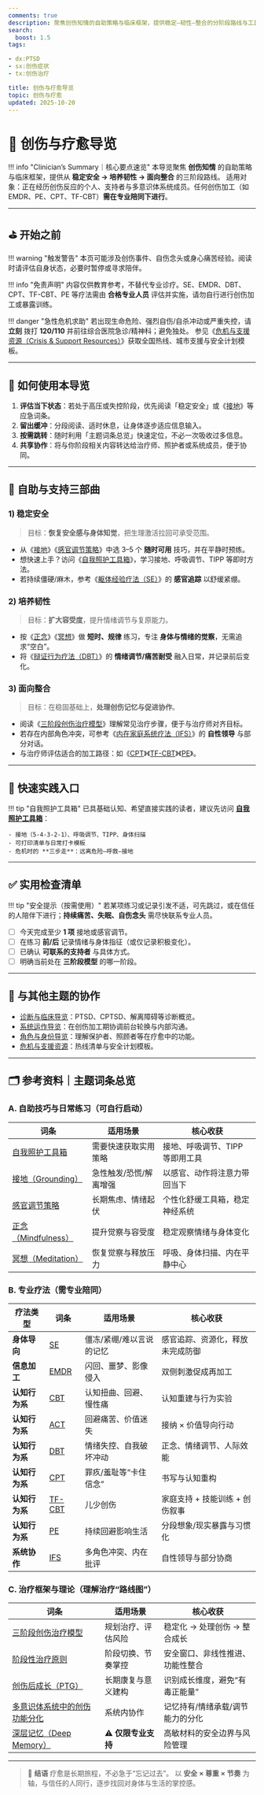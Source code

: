```yaml
---
comments: true
description: 聚焦创伤知情的自助策略与临床框架，提供稳定—韧性—整合的分阶段路线与工具索引，支持个人与系统协作的安全推进。
search:
  boost: 1.5
tags:

- dx:PTSD
- sx:创伤症状
- tx:创伤治疗

title: 创伤与疗愈导览
topic: 创伤与疗愈
updated: 2025-10-20
---
```


# 🌿 创伤与疗愈导览

!!! info "Clinician’s Summary｜核心要点速览"
    本导览聚焦 **创伤知情** 的自助策略与临床框架，提供从 **稳定安全 → 培养韧性 → 面向整合** 的三阶段路线。
    适用对象：正在经历创伤反应的个人、支持者与多意识体系统成员。任何创伤加工（如 EMDR、PE、CPT、TF-CBT）**需在专业陪同下进行**。

---

## ⛳ 开始之前

!!! warning "触发警告"
    本页可能涉及创伤事件、自伤念头或身心痛苦经验。阅读时请评估自身状态，必要时暂停或寻求陪伴。

!!! info "免责声明"
    内容仅供教育参考，不替代专业诊疗。SE、EMDR、DBT、CPT、TF-CBT、PE 等疗法需由 **合格专业人员** 评估并实施，请勿自行进行创伤加工或暴露训练。

!!! danger "急性危机求助"
    若出现生命危险、强烈自伤/自杀冲动或严重失控，请 **立刻** 拨打 **120/110** 并前往综合医院急诊/精神科；避免独处。
    参见《[危机与支援资源（Crisis & Support Resources）](Crisis-And-Support-Resources.md)》获取全国热线、城市支援与安全计划模板。

---

## 🧭 如何使用本导览

1. **评估当下状态**：若处于高压或失控阶段，优先阅读「稳定安全」或《[接地](Grounding.md)》等应急词条。
2. **留出缓冲**：分段阅读、适时休息，让身体逐步适应信息输入。
3. **按需跳转**：随时利用「主题词条总览」快速定位，不必一次吸收过多信息。
4. **共享协作**：将与你阶段相关内容转达给治疗师、照护者或系统成员，便于协同。

---

## 🌈 自助与支持三部曲

### 1) 稳定安全

> 目标：**恢复安全感与身体知觉**，把生理激活拉回可承受范围。

- 从《[接地](Grounding.md)》《[感官调节策略](Sensory-Regulation-Strategies.md)》中选 3–5 个 **随时可用** 技巧，并在平静时预练。
- 想快速上手？访问《[自我照护工具箱](Self-Care-Toolkit.md)》，学习接地、呼吸调节、TIPP 等即时方法。
- 若持续僵硬/麻木，参考《[躯体经验疗法（SE）](Somatic-Experiencing-SE.md)》的 **感官追踪** 以舒缓紧绷。

### 2) 培养韧性

> 目标：**扩大容受度**，提升情绪调节与复原能力。

- 按《[正念](Mindfulness.md)》《[冥想](Meditation.md)》做 **短时、规律** 练习，专注 **身体与情绪的觉察**，无需追求“空白”。
- 将《[辩证行为疗法（DBT）](Dialectical-Behavior-Therapy-DBT.md)》的 **情绪调节/痛苦耐受** 融入日常，并记录前后变化。

### 3) 面向整合

> 目标：在稳固基础上，**处理创伤记忆与促进协作**。

- 阅读《[三阶段创伤治疗模型](Three-Phase-Trauma-Treatment.md)》理解常见治疗步骤，便于与治疗师对齐目标。
- 若存在内部角色冲突，可参考《[内在家庭系统疗法（IFS）](Internal-Family-Systems-IFS.md)》的 **自性领导** 与部分对话。
- 与治疗师评估适合的加工路径：如《[CPT](Cognitive-Processing-Therapy-CPT.md)》《[TF-CBT](Trauma-Focused-Cognitive-Behavioral-Therapy-TF-CBT.md)》《[PE](Prolonged-Exposure-Therapy-PE.md)》。

---

## 🚪 快速实践入口

!!! tip "自我照护工具箱"
    已具基础认知、希望直接实践的读者，建议先访问 [**自我照护工具箱**](Self-Care-Toolkit.md)：

    - 接地（5-4-3-2-1）、呼吸调节、TIPP、身体扫描
    - 可打印清单与日常打卡模板
    - 危机时的 **三步走**：远离危险—呼救—接地

---

## ✅ 实用检查清单

!!! tip "安全提示（按需使用）"
    若某项练习或记录引发不适，可先跳过，或在信任的人陪伴下进行；**持续痛苦、失眠、自伤念头** 需尽快联系专业人员。

- [ ] 今天完成至少 **1 项** 接地或感官调节。
- [ ] 在练习 **前/后** 记录情绪与身体指征（或仅记录积极变化）。
- [ ] 已确认 **可联系的支持者** 与具体方式。
- [ ] 明确当前处在 **三阶段模型** 的哪一阶段。

---

## 🔗 与其他主题的协作

- [诊断与临床导览](Clinical-Diagnosis-Guide.md)：PTSD、CPTSD、解离障碍等诊断概览。
- [系统运作导览](System-Operations-Guide.md)：在创伤加工期协调前台轮换与内部沟通。
- [角色与身份导览](Roles-Identity-Guide.md)：理解保护者、照顾者等在疗愈中的功能。
- [危机与支援资源](Crisis-And-Support-Resources.md)：热线清单与安全计划模板。

---

## 🗂️ 参考资料｜主题词条总览

### A. 自助技巧与日常练习（可自行启动）

| 词条 | 适用场景 | 核心收获 |
|---|---|---|
| [自我照护工具箱](Self-Care-Toolkit.md) | 需要快速获取实用策略 | 接地、呼吸调节、TIPP 等即用工具 |
| [接地（Grounding）](Grounding.md) | 急性触发/恐慌/解离增强 | 以感官、动作将注意力带回当下 |
| [感官调节策略](Sensory-Regulation-Strategies.md) | 长期焦虑、情绪起伏 | 个性化舒缓工具箱，稳定神经系统 |
| [正念（Mindfulness）](Mindfulness.md) | 提升觉察与容受度 | 稳定观察情绪与身体变化 |
| [冥想（Meditation）](Meditation.md) | 恢复觉察与释放压力 | 呼吸、身体扫描、内在平静中心 |

### B. 专业疗法（需专业陪同）

| 疗法类型 | 词条 | 适用场景 | 核心收获 |
|---|---|---|---|
| **身体导向** | [SE](Somatic-Experiencing-SE.md) | 僵冻/紧绷/难以言说的记忆 | 感官追踪、资源化，释放未完成防御 |
| **信息加工** | [EMDR](Eye-Movement-Desensitization-Reprocessing-EMDR.md) | 闪回、噩梦、影像侵入 | 双侧刺激促成再加工 |
| **认知行为系** | [CBT](Cognitive-Behavioral-Therapy-CBT.md) | 认知扭曲、回避、慢性痛 | 认知重建与行为实验 |
| **认知行为系** | [ACT](Acceptance-Commitment-Therapy-ACT.md) | 回避痛苦、价值迷失 | 接纳 × 价值导向行动 |
| **认知行为系** | [DBT](Dialectical-Behavior-Therapy-DBT.md) | 情绪失控、自我破坏冲动 | 正念、情绪调节、人际效能 |
| **认知行为系** | [CPT](Cognitive-Processing-Therapy-CPT.md) | 罪疚/羞耻等“卡住信念” | 书写与认知重构 |
| **认知行为系** | [TF-CBT](Trauma-Focused-Cognitive-Behavioral-Therapy-TF-CBT.md) | 儿少创伤 | 家庭支持 + 技能训练 + 创伤叙事 |
| **认知行为系** | [PE](Prolonged-Exposure-Therapy-PE.md) | 持续回避影响生活 | 分段想象/现实暴露与习惯化 |
| **系统协作** | [IFS](Internal-Family-Systems-IFS.md) | 多角色冲突、内在批评 | 自性领导与部分协商 |

### C. 治疗框架与理论（理解治疗“路线图”）

| 词条 | 适用场景 | 核心收获 |
|---|---|---|
| [三阶段创伤治疗模型](Three-Phase-Trauma-Treatment.md) | 规划治疗、评估风险 | 稳定化 → 处理创伤 → 整合成长 |
| [阶段性治疗原则](Phase-Oriented-Treatment-Principles.md) | 阶段切换、节奏掌控 | 安全窗口、非线性推进、功能性整合 |
| [创伤后成长（PTG）](Post-Traumatic-Growth-PTG.md) | 长期康复与意义建构 | 识别成长维度，避免“有毒正能量” |
| [多意识体系统中的创伤功能分化](Functional-Dissociation-of-Trauma-in-Plural-Systems.md) | 系统内协作 | 记忆持有/情绪承载/调节能力的分化 |
| [深层记忆（Deep Memory）](Deep-Memory.md) | ⚠️ **仅限专业支持** | 高敏材料的安全边界与风险管理 |

---

> 🌼 **结语**
> 疗愈是长期旅程，不必急于“忘记过去”。
> 以 **安全 × 尊重 × 节奏** 为轴，与信任的人同行，逐步找回对身体与生活的掌控感。
